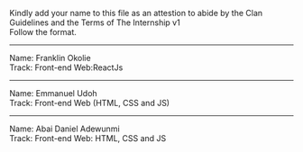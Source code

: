 Kindly add your name to this file as an attestion to abide by the Clan Guidelines and the Terms of The Internship v1
<br/> Follow the format.<br/> 
___
Name: Franklin Okolie <br/>
Track: Front-end Web:ReactJs
___
Name: Emmanuel Udoh <br/>
Track: Front-end Web (HTML, CSS and JS)
___
Name: Abai Daniel Adewunmi <br/>
Track: Front-end Web: HTML, CSS and JS
